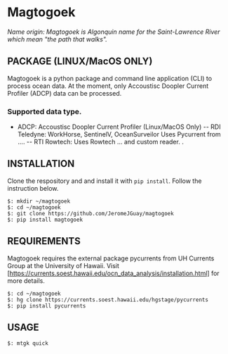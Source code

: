 # Magtogoek
*Name origin: Magtogoek is Algonquin name for the Saint-Lawrence River which mean "the path that walks".*

## PACKAGE (LINUX/MacOS ONLY)
Magtogoek is a python package and command line application (CLI) to process ocean data. At the moment,
only Accoustisc Doopler Current Profiler (ADCP) data can be processed. 

### Supported data type.
- ADCP: Accoustisc Doopler Current Profiler (Linux/MacOS Only)
-- RDI Teledyne: WorkHorse, SentinelV, OceanSurveilor
   Uses Pycurrent from ....
-- RTI Rowtech: 
   Uses Rowtech ... and custom reader. .
   
## INSTALLATION
Clone the respository and and install it with `pip install`. Follow the instruction below. 

```shell
$: mkdir ~/magtogoek
$: cd ~/magtogoek
$: git clone https://github.com/JeromeJGuay/magtogoek
$: pip install magtogoek
```
## REQUIREMENTS
Magtogoek requires the external package pycurrents from UH Currents Group at the University of Hawaii.
Visit [https://currents.soest.hawaii.edu/ocn_data_analysis/installation.html] for more details.


```shell
$: cd ~/magtogoek
$: hg clone https://currents.soest.hawaii.edu/hgstage/pycurrents
$: pip install pycurrents
```

## USAGE

```Shell
$: mtgk quick 
```

